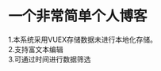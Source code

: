 <h1>一个非常简单个人博客</h1>
<div>
        1.本系统采用VUEX存储数据未进行本地化存储。<br>
        2.支持富文本编辑<br>
        3.可通过时间进行数据筛选
</div>
